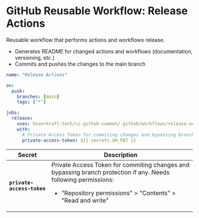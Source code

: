 <!-- start title -->

# GitHub Reusable Workflow: Release Actions

<!-- end title -->
<!-- start description -->

Reusable workflow that performs actions and workflows release.

- Generates README for changed actions and workflows (documentation, versioning, etc.)
- Commits and pushes the changes to the main branch

<!-- end description -->
<!-- start contents -->
<!-- end contents -->
<!-- start usage -->

```yaml
name: "Release Actions"

on:
  push:
    branches: [main]
    tags: ["*"]

jobs:
  release:
    uses: hoverkraft-tech/ci-github-common/.github/workflows/release-actions.yml@0.3.2
    with:
      # Private Access Token for commiting changes and bypassing branch protection if any.
      private-access-token: ${{ secrets.GH_PAT }}
```

<!-- end usage -->
<!-- start secrets -->

| **Secret**                            | **Description**                                                                                                                                                                            |
| ------------------------------------- | ------------------------------------------------------------------------------------------------------------------------------------------------------------------------------------------ |
| **<code>private-access-token</code>** | Private Access Token for commiting changes and bypassing branch protection if any. Needs following permissions: <ul><li>"Repository permissions" > "Contents" > "Read and write"</li></ul> |

<!-- end secrets -->
<!-- start inputs -->

<!-- end inputs -->

<!-- start outputs -->
<!-- end outputs -->
<!-- start [.github/ghadocs/examples/] -->
<!-- end [.github/ghadocs/examples/] -->
